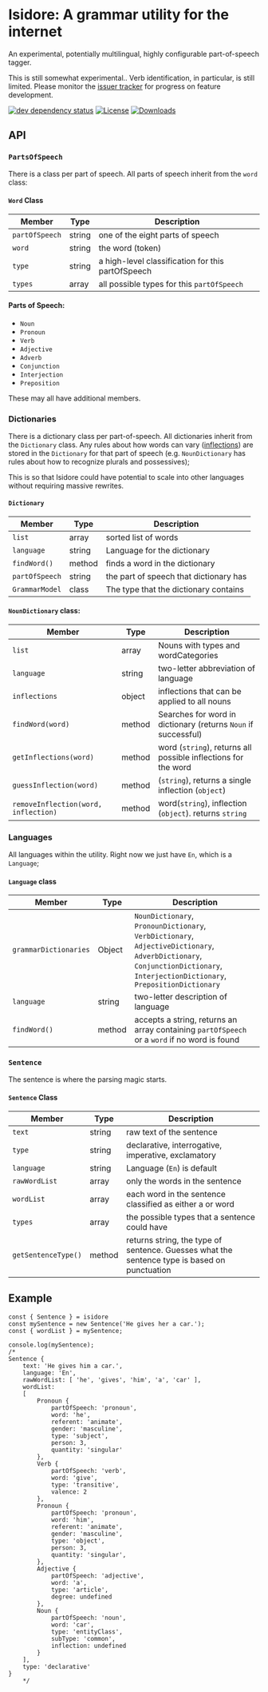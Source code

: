 # Isidore: A grammar utility for the internet
An experimental, potentially multilingual, highly configurable part-of-speech tagger. 

This is still somewhat experimental.. Verb identification, in particular, is still limited.  Please monitor the [issuer tracker](https://github.com/paceaux/isidore/issues) for progress on feature development. 


[![dev dependency status][1]][2]
[![License][license-image]][license-url]
[![Downloads][downloads-image]][downloads-url]
## API

### `PartsOfSpeech`
There is a class per part of speech.  All parts of speech inherit from the `word` class:

#### `Word` Class
| Member | Type | Description |
|-------| -----| -------------|
| `partOfSpeech` | string | one of the eight parts of speech|
| `word` | string | the word (token) |
| `type` | string | a high-level classification for this partOfSpeech |
| `types` | array | all possible types for this `partOfSpeech` |

#### Parts of Speech:
 * `Noun`
 * `Pronoun`
 * `Verb`
 * `Adjective`
 * `Adverb`
 * `Conjunction`
 * `Interjection`
 * `Preposition`

 These may all have additional members.

### Dictionaries
There is a dictionary class per part-of-speech. All dictionaries inherit from the `Dictionary` class.
Any rules about how words can vary  ([inflections](https://en.wikipedia.org/wiki/Inflection)) are stored in the `Dictionary` for that part of speech (e.g. `NounDictionary` has rules about how to recognize plurals and possessives);

This is so that Isidore could have potential to scale into other languages without requiring massive rewrites. 

#### `Dictionary`

| Member | Type | Description |
|-------| -----| -------------|
| `list` | array | sorted list of words |
| `language` | string | Language for the dictionary |
| `findWord()` | method | finds a word in the dictionary |
| `partOfSpeech` | string | the part of speech that dictionary has |
| `GrammarModel` | class | The type that the dictionary contains |


#### `NounDictionary` class:
| Member | Type | Description |
|-------| -----| -------------|
| `list`| array | Nouns with types and wordCategories|
| `language` | string | two-letter abbreviation of language|
| `inflections` | object | inflections that can be applied to all nouns |
| `findWord(word)` | method | Searches for word in dictionary (returns `Noun` if successful) |
| `getInflections(word)` | method |  word (`string`), returns all possible inflections for the word |
| `guessInflection(word)` | method | (`string`), returns a single inflection (`object`) |
| `removeInflection(word, inflection)` | method | word(`string`), inflection (`object`). returns `string` |

### Languages
All languages within the utility.
Right now we just have `En`, which is a `Language`;

#### `Language` class

| Member | Type | Description |
|-------| -----| -------------|
|`grammarDictionaries` | Object |  `NounDictionary`, `PronounDictionary`, `VerbDictionary`, `AdjectiveDictionary`, `AdverbDictionary`, `ConjunctionDictionary`, `InterjectionDictionary`, `PrepositionDictionary`
| `language` | string | two-letter description of language|
| `findWord()` | method | accepts a string, returns an array containing `partOfSpeech` or a `word` if no word is found

### `Sentence`
The sentence is where the parsing magic starts.

#### `Sentence` Class
| Member | Type | Description |
|-------| -----| -------------|
| `text`| string | raw text of the sentence |
|`type` | string | declarative, interrogative, imperative, exclamatory|
| `language` | string | Language (`En`) is default|
| `rawWordList`| array | only the words in the sentence |
| `wordList`| array |  each word in the sentence classified as either a  or word |
| `types` | array | the possible types that a sentence could have |
| `getSentenceType()` | method | returns string, the type of sentence. Guesses what the sentence type is based on punctuation  |

## Example

    const { Sentence } = isidore
    const mySentence = new Sentence('He gives her a car.');
    const { wordList } = mySentence;

    console.log(mySentence);
    /*
    Sentence {
        text: 'He gives him a car.',
        language: 'En',
        rawWordList: [ 'he', 'gives', 'him', 'a', 'car' ],
        wordList:
        [
            Pronoun {
                partOfSpeech: 'pronoun',
                word: 'he',
                referent: 'animate',
                gender: 'masculine',
                type: 'subject',
                person: 3,
                quantity: 'singular'
            },
            Verb {
                partOfSpeech: 'verb',
                word: 'give',
                type: 'transitive',
                valence: 2
            },
            Pronoun {
                partOfSpeech: 'pronoun',
                word: 'him',
                referent: 'animate',
                gender: 'masculine',
                type: 'object',
                person: 3,
                quantity: 'singular',
            },
            Adjective {
                partOfSpeech: 'adjective',
                word: 'a',
                type: 'article',
                degree: undefined
            },
            Noun {
                partOfSpeech: 'noun',
                word: 'car',
                type: 'entityClass',
                subType: 'common',
                inflection: undefined
            }
        ],
        type: 'declarative'
    }
        */

[1]: https://david-dm.org/paceaux/isidore/dev-status.svg
[2]: https://david-dm.org/paceaux/isidore#info=devDependencies
[license-image]: http://img.shields.io/npm/l/isidore.svg
[license-url]: LICENSE
[downloads-image]: http://img.shields.io/npm/dm/isidore.svg
[downloads-url]: http://npm-stat.com/charts.html?package=isidore